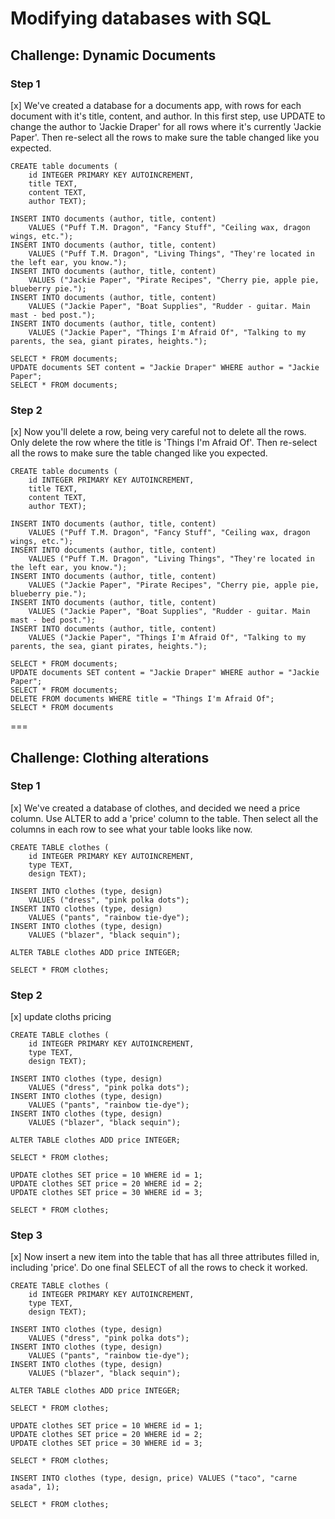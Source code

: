 # Modifying databases with SQL
## Challenge: Dynamic Documents
### Step 1
 [x] We've created a database for a documents app, with rows for each document with it's title, content, and author. In this first step, use UPDATE to change the author to 'Jackie Draper' for all rows where it's currently 'Jackie Paper'. Then re-select all the rows to make sure the table changed like you expected.
```
CREATE table documents (
    id INTEGER PRIMARY KEY AUTOINCREMENT,
    title TEXT,
    content TEXT,
    author TEXT);
    
INSERT INTO documents (author, title, content)
    VALUES ("Puff T.M. Dragon", "Fancy Stuff", "Ceiling wax, dragon wings, etc.");
INSERT INTO documents (author, title, content)
    VALUES ("Puff T.M. Dragon", "Living Things", "They're located in the left ear, you know.");
INSERT INTO documents (author, title, content)
    VALUES ("Jackie Paper", "Pirate Recipes", "Cherry pie, apple pie, blueberry pie.");
INSERT INTO documents (author, title, content)
    VALUES ("Jackie Paper", "Boat Supplies", "Rudder - guitar. Main mast - bed post.");
INSERT INTO documents (author, title, content)
    VALUES ("Jackie Paper", "Things I'm Afraid Of", "Talking to my parents, the sea, giant pirates, heights.");

SELECT * FROM documents;
UPDATE documents SET content = "Jackie Draper" WHERE author = "Jackie Paper";
SELECT * FROM documents;
```
### Step 2
 [x] Now you'll delete a row, being very careful not to delete all the rows. Only delete the row where the title is 'Things I'm Afraid Of'. Then re-select all the rows to make sure the table changed like you expected.
```
CREATE table documents (
    id INTEGER PRIMARY KEY AUTOINCREMENT,
    title TEXT,
    content TEXT,
    author TEXT);
    
INSERT INTO documents (author, title, content)
    VALUES ("Puff T.M. Dragon", "Fancy Stuff", "Ceiling wax, dragon wings, etc.");
INSERT INTO documents (author, title, content)
    VALUES ("Puff T.M. Dragon", "Living Things", "They're located in the left ear, you know.");
INSERT INTO documents (author, title, content)
    VALUES ("Jackie Paper", "Pirate Recipes", "Cherry pie, apple pie, blueberry pie.");
INSERT INTO documents (author, title, content)
    VALUES ("Jackie Paper", "Boat Supplies", "Rudder - guitar. Main mast - bed post.");
INSERT INTO documents (author, title, content)
    VALUES ("Jackie Paper", "Things I'm Afraid Of", "Talking to my parents, the sea, giant pirates, heights.");

SELECT * FROM documents;
UPDATE documents SET content = "Jackie Draper" WHERE author = "Jackie Paper";
SELECT * FROM documents;
DELETE FROM documents WHERE title = "Things I'm Afraid Of";
SELECT * FROM documents
```
===
## Challenge: Clothing alterations
### Step 1
 [x] We've created a database of clothes, and decided we need a price column. Use ALTER to add a 'price' column to the table. Then select all the columns in each row to see what your table looks like now.
```
CREATE TABLE clothes (
    id INTEGER PRIMARY KEY AUTOINCREMENT,
    type TEXT,
    design TEXT);
    
INSERT INTO clothes (type, design)
    VALUES ("dress", "pink polka dots");
INSERT INTO clothes (type, design)
    VALUES ("pants", "rainbow tie-dye");
INSERT INTO clothes (type, design)
    VALUES ("blazer", "black sequin");

ALTER TABLE clothes ADD price INTEGER;

SELECT * FROM clothes;
```
### Step 2
 [x] update cloths pricing
```
CREATE TABLE clothes (
    id INTEGER PRIMARY KEY AUTOINCREMENT,
    type TEXT,
    design TEXT);
    
INSERT INTO clothes (type, design)
    VALUES ("dress", "pink polka dots");
INSERT INTO clothes (type, design)
    VALUES ("pants", "rainbow tie-dye");
INSERT INTO clothes (type, design)
    VALUES ("blazer", "black sequin");

ALTER TABLE clothes ADD price INTEGER;

SELECT * FROM clothes;

UPDATE clothes SET price = 10 WHERE id = 1;
UPDATE clothes SET price = 20 WHERE id = 2;
UPDATE clothes SET price = 30 WHERE id = 3;

SELECT * FROM clothes;
```
### Step 3
 [x] Now insert a new item into the table that has all three attributes filled in, including 'price'. Do one final SELECT of all the rows to check it worked.
```
CREATE TABLE clothes (
    id INTEGER PRIMARY KEY AUTOINCREMENT,
    type TEXT,
    design TEXT);
    
INSERT INTO clothes (type, design)
    VALUES ("dress", "pink polka dots");
INSERT INTO clothes (type, design)
    VALUES ("pants", "rainbow tie-dye");
INSERT INTO clothes (type, design)
    VALUES ("blazer", "black sequin");

ALTER TABLE clothes ADD price INTEGER;

SELECT * FROM clothes;

UPDATE clothes SET price = 10 WHERE id = 1;
UPDATE clothes SET price = 20 WHERE id = 2;
UPDATE clothes SET price = 30 WHERE id = 3;

SELECT * FROM clothes;

INSERT INTO clothes (type, design, price) VALUES ("taco", "carne asada", 1);

SELECT * FROM clothes;
```